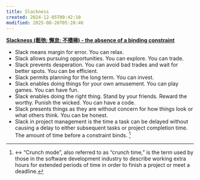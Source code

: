 ```yaml
---
title: Slackness
created: 2024-12-05T09:42:10
modified: 2025-08-26T05:28:46
---
```


**[Slackness (鬆弛; 懈怠; 不積極) - the absence of a binding constraint](https://thezvi.wordpress.com/2017/09/30/slack/)**

* Slack means margin for error. You can relax.
* Slack allows pursuing opportunities. You can explore. You can trade.
* Slack prevents desperation. You can avoid bad trades and wait for better spots. You can be efficient.
* Slack permits planning for the long term. You can invest.
* Slack enables doing things for your own amusement. You can play games. You can have fun.
* Slack enables doing the right thing. Stand by your friends. Reward the worthy. Punish the wicked. You can have a code.
* Slack presents things as they are without concern for how things look or what others think. You can be honest.
* Slack in project management is the time a task can be delayed without causing a delay to either subsequent tasks or project completion time. The amount of time before a constraint binds. [^1]

[^1]: ↔ “Crunch mode”, also referred to as “crunch time,” is the term used by those in the software development industry to describe working extra hours for extended periods of time in order to finish a project or meet a deadline.
